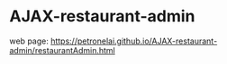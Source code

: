 # AJAX-restaurant-admin

web page:    https://petronelai.github.io/AJAX-restaurant-admin/restaurantAdmin.html
